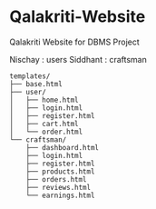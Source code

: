 # Qalakriti-Website
Qalakriti Website for DBMS Project

Nischay : users
Siddhant : craftsman 
```
templates/
├── base.html
├── user/
│   ├── home.html
│   ├── login.html
│   ├── register.html
│   ├── cart.html
│   └── order.html
└── craftsman/
    ├── dashboard.html
    ├── login.html
    ├── register.html
    ├── products.html
    ├── orders.html
    ├── reviews.html
    └── earnings.html
```

